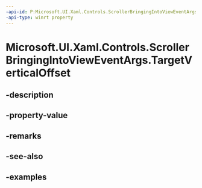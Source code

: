 ```yaml
---
-api-id: P:Microsoft.UI.Xaml.Controls.ScrollerBringingIntoViewEventArgs.TargetVerticalOffset
-api-type: winrt property
---
```


# Microsoft.UI.Xaml.Controls.ScrollerBringingIntoViewEventArgs.TargetVerticalOffset

<!--
public double TargetVerticalOffset { get; }
-->


## -description

## -property-value

## -remarks

## -see-also

## -examples


